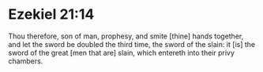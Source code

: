 # Ezekiel 21:14

Thou therefore, son of man, prophesy, and smite [thine] hands together, and let the sword be doubled the third time, the sword of the slain: it [is] the sword of the great [men that are] slain, which entereth into their privy chambers.